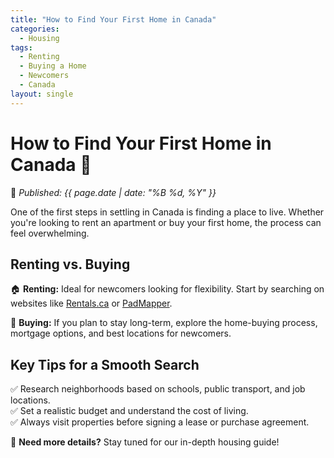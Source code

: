 ```yaml
---
title: "How to Find Your First Home in Canada"
categories:
  - Housing
tags:
  - Renting
  - Buying a Home
  - Newcomers
  - Canada
layout: single
---
```


# **How to Find Your First Home in Canada** 🏡  

📅 *Published: {{ page.date | date: "%B %d, %Y" }}*  

One of the first steps in settling in Canada is finding a place to live. Whether you're looking to rent an apartment or buy your first home, the process can feel overwhelming.  

## **Renting vs. Buying**  
🏠 **Renting:** Ideal for newcomers looking for flexibility. Start by searching on websites like [Rentals.ca](https://rentals.ca) or [PadMapper](https://www.padmapper.com).  

🏡 **Buying:** If you plan to stay long-term, explore the home-buying process, mortgage options, and best locations for newcomers.  

## **Key Tips for a Smooth Search**  
✅ Research neighborhoods based on schools, public transport, and job locations.  
✅ Set a realistic budget and understand the cost of living.  
✅ Always visit properties before signing a lease or purchase agreement.  

📍 **Need more details?** Stay tuned for our in-depth housing guide!  

